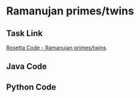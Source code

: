# Ramanujan primes/twins

## Task Link
[Rosetta Code - Ramanujan primes/twins](https://rosettacode.org/wiki/Ramanujan_primes/twins)

## Java Code
## Python Code
